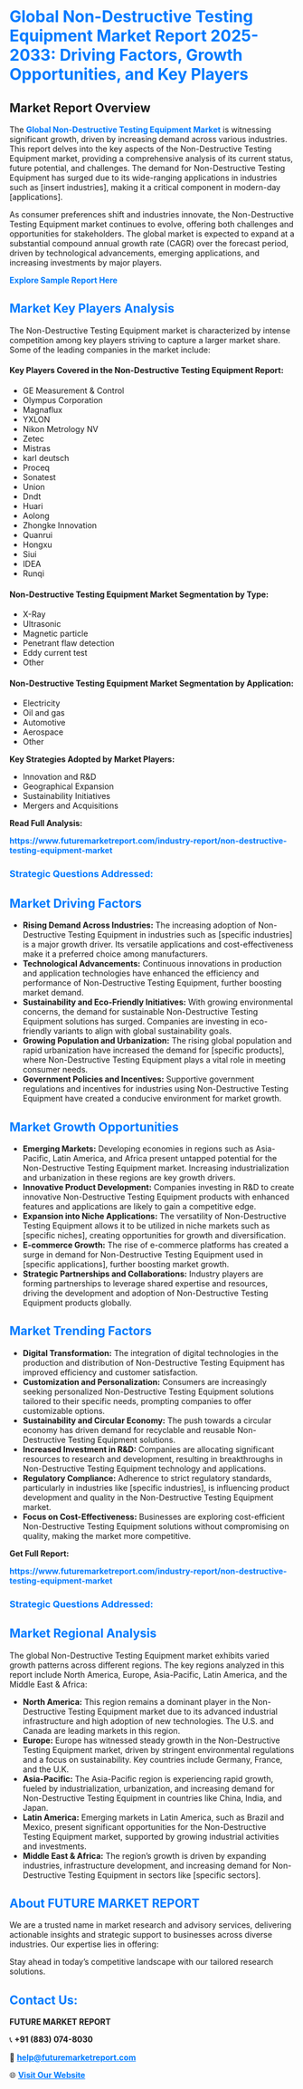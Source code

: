 <h1 style="color: #007BFF;">Global Non-Destructive Testing Equipment Market Report 2025-2033: Driving Factors, Growth Opportunities, and Key Players</h1>

<section id="overview">
<h2>Market Report Overview</h2>
<p>The <a href="https://www.futuremarketreport.com/industry-report/non-destructive-testing-equipment-market" style="color: #007BFF; text-decoration: none;"><strong>Global Non-Destructive Testing Equipment Market</strong></a> is witnessing significant growth, driven by increasing demand across various industries. This report delves into the key aspects of the Non-Destructive Testing Equipment market, providing a comprehensive analysis of its current status, future potential, and challenges. The demand for Non-Destructive Testing Equipment has surged due to its wide-ranging applications in industries such as [insert industries], making it a critical component in modern-day [applications].</p>
<p>As consumer preferences shift and industries innovate, the Non-Destructive Testing Equipment market continues to evolve, offering both challenges and opportunities for stakeholders. The global market is expected to expand at a substantial compound annual growth rate (CAGR) over the forecast period, driven by technological advancements, emerging applications, and increasing investments by major players.</p>
</section>

<section id="overview">
<p><a href="https://www.futuremarketreport.com/request-sample/reportId=85881" style="color: #007BFF; text-decoration: none;"><strong>Explore Sample Report Here</strong></a></p>
</section>

<section id="key-players">
<h2 style="color: #007BFF;">Market Key Players Analysis</h2>
<p>The Non-Destructive Testing Equipment market is characterized by intense competition among key players striving to capture a larger market share. Some of the leading companies in the market include:</p>
<h4>Key Players Covered in the Non-Destructive Testing Equipment Report:</h4>
<ul><li>GE Measurement &amp; Control</li><li>Olympus Corporation</li><li>Magnaflux</li><li>YXLON</li><li>Nikon Metrology NV</li><li>Zetec</li><li>Mistras</li><li>karl deutsch</li><li>Proceq</li><li>Sonatest</li><li>Union</li><li>Dndt</li><li>Huari</li><li>Aolong</li><li>Zhongke Innovation</li><li>Quanrui</li><li>Hongxu</li><li>Siui</li><li>IDEA</li><li>Runqi</li></ul>
<h4>Non-Destructive Testing Equipment Market Segmentation by Type:</h4>
<ul><li>X-Ray</li><li>Ultrasonic</li><li>Magnetic particle</li><li>Penetrant flaw detection</li><li>Eddy current test</li><li>Other</li></ul>

<h4>Non-Destructive Testing Equipment Market Segmentation by Application:</h4>
<ul><li>Electricity</li><li>Oil and gas</li><li>Automotive</li><li>Aerospace</li><li>Other</li></ul>
<p><strong>Key Strategies Adopted by Market Players:</strong></p>
<ul>
<li>Innovation and R&D</li>
<li>Geographical Expansion</li>
<li>Sustainability Initiatives</li>
<li>Mergers and Acquisitions</li>
</ul>
</section>

<section>
<p><strong>Read Full Analysis: </strong></p><a href="https://www.futuremarketreport.com/industry-report/non-destructive-testing-equipment-market" style="color: #007BFF; text-decoration: none;"><strong>https://www.futuremarketreport.com/industry-report/non-destructive-testing-equipment-market</strong></a>
<h3 style="color: #007BFF;">Strategic Questions Addressed:</h3>
</section>

<section id="driving-factors">
<h2 style="color: #007BFF;">Market Driving Factors</h2>
<ul>
<li><strong>Rising Demand Across Industries:</strong> The increasing adoption of Non-Destructive Testing Equipment in industries such as [specific industries] is a major growth driver. Its versatile applications and cost-effectiveness make it a preferred choice among manufacturers.</li>
<li><strong>Technological Advancements:</strong> Continuous innovations in production and application technologies have enhanced the efficiency and performance of Non-Destructive Testing Equipment, further boosting market demand.</li>
<li><strong>Sustainability and Eco-Friendly Initiatives:</strong> With growing environmental concerns, the demand for sustainable Non-Destructive Testing Equipment solutions has surged. Companies are investing in eco-friendly variants to align with global sustainability goals.</li>
<li><strong>Growing Population and Urbanization:</strong> The rising global population and rapid urbanization have increased the demand for [specific products], where Non-Destructive Testing Equipment plays a vital role in meeting consumer needs.</li>
<li><strong>Government Policies and Incentives:</strong> Supportive government regulations and incentives for industries using Non-Destructive Testing Equipment have created a conducive environment for market growth.</li>
</ul>
</section>

<section id="growth-opportunities">
<h2 style="color: #007BFF;">Market Growth Opportunities</h2>
<ul>
<li><strong>Emerging Markets:</strong> Developing economies in regions such as Asia-Pacific, Latin America, and Africa present untapped potential for the Non-Destructive Testing Equipment market. Increasing industrialization and urbanization in these regions are key growth drivers.</li>
<li><strong>Innovative Product Development:</strong> Companies investing in R&D to create innovative Non-Destructive Testing Equipment products with enhanced features and applications are likely to gain a competitive edge.</li>
<li><strong>Expansion into Niche Applications:</strong> The versatility of Non-Destructive Testing Equipment allows it to be utilized in niche markets such as [specific niches], creating opportunities for growth and diversification.</li>
<li><strong>E-commerce Growth:</strong> The rise of e-commerce platforms has created a surge in demand for Non-Destructive Testing Equipment used in [specific applications], further boosting market growth.</li>
<li><strong>Strategic Partnerships and Collaborations:</strong> Industry players are forming partnerships to leverage shared expertise and resources, driving the development and adoption of Non-Destructive Testing Equipment products globally.</li>
</ul>
</section>

<section id="trending-factors">
<h2 style="color: #007BFF;">Market Trending Factors</h2>
<ul>
<li><strong>Digital Transformation:</strong> The integration of digital technologies in the production and distribution of Non-Destructive Testing Equipment has improved efficiency and customer satisfaction.</li>
<li><strong>Customization and Personalization:</strong> Consumers are increasingly seeking personalized Non-Destructive Testing Equipment solutions tailored to their specific needs, prompting companies to offer customizable options.</li>
<li><strong>Sustainability and Circular Economy:</strong> The push towards a circular economy has driven demand for recyclable and reusable Non-Destructive Testing Equipment solutions.</li>
<li><strong>Increased Investment in R&D:</strong> Companies are allocating significant resources to research and development, resulting in breakthroughs in Non-Destructive Testing Equipment technology and applications.</li>
<li><strong>Regulatory Compliance:</strong> Adherence to strict regulatory standards, particularly in industries like [specific industries], is influencing product development and quality in the Non-Destructive Testing Equipment market.</li>
<li><strong>Focus on Cost-Effectiveness:</strong> Businesses are exploring cost-efficient Non-Destructive Testing Equipment solutions without compromising on quality, making the market more competitive.</li>
</ul>
</section>

<section>
<p><strong>Get Full Report: </strong></p><a href="https://www.futuremarketreport.com/industry-report/non-destructive-testing-equipment-market" style="color: #007BFF; text-decoration: none;"><strong>https://www.futuremarketreport.com/industry-report/non-destructive-testing-equipment-market</strong></a>
<h3 style="color: #007BFF;">Strategic Questions Addressed:</h3>
</section>


<section id="regional-analysis">
<h2 style="color: #007BFF;">Market Regional Analysis</h2>
<p>The global Non-Destructive Testing Equipment market exhibits varied growth patterns across different regions. The key regions analyzed in this report include North America, Europe, Asia-Pacific, Latin America, and the Middle East & Africa:</p>
<ul>
<li><strong>North America:</strong> This region remains a dominant player in the Non-Destructive Testing Equipment market due to its advanced industrial infrastructure and high adoption of new technologies. The U.S. and Canada are leading markets in this region.</li>
<li><strong>Europe:</strong> Europe has witnessed steady growth in the Non-Destructive Testing Equipment market, driven by stringent environmental regulations and a focus on sustainability. Key countries include Germany, France, and the U.K.</li>
<li><strong>Asia-Pacific:</strong> The Asia-Pacific region is experiencing rapid growth, fueled by industrialization, urbanization, and increasing demand for Non-Destructive Testing Equipment in countries like China, India, and Japan.</li>
<li><strong>Latin America:</strong> Emerging markets in Latin America, such as Brazil and Mexico, present significant opportunities for the Non-Destructive Testing Equipment market, supported by growing industrial activities and investments.</li>
<li><strong>Middle East & Africa:</strong> The region’s growth is driven by expanding industries, infrastructure development, and increasing demand for Non-Destructive Testing Equipment in sectors like [specific sectors].</li>
</ul>
</section>

<footer>
<h2 style="color: #007BFF;">About FUTURE MARKET REPORT</h2>
<p>We are a trusted name in market research and advisory services, delivering actionable insights and strategic support to businesses across diverse industries. Our expertise lies in offering:</p>

<p>Stay ahead in today’s competitive landscape with our tailored research solutions.</p>

<h2 style="color: #007BFF;">Contact Us:</h2>
<p><strong>FUTURE MARKET REPORT</strong></p>
<p>📞 <strong>+91 (883) 074-8030</strong></p>
<p>📧 <strong><a href="mailto:help@futuremarketreport.com" style="color: #007BFF;">help@futuremarketreport.com</a></strong></p>
<p>🌐 <strong><a href="https://www.futuremarketreport.com/" style="color: #007BFF;">Visit Our Website</a></strong></p>
</footer>